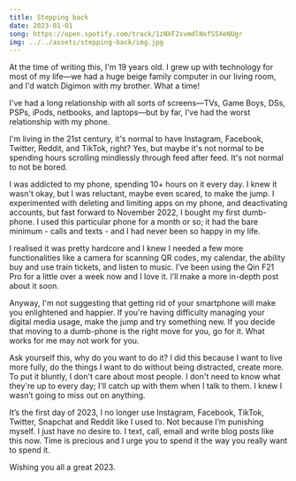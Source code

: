 ```yaml
---
title: Stepping back
date: 2023-01-01
song: https://open.spotify.com/track/1zNXF2svmdlNxfS5XeNUgr
img: ../../assets/stepping-back/img.jpg
---
```

At the time of writing this, I'm 19 years old. I grew up with technology for most of my life—we had a huge beige family computer in our living room, and I'd watch Digimon with my brother. What a time!

I've had a long relationship with all sorts of screens—TVs, Game Boys, DSs, PSPs, iPods, netbooks, and laptops—but by far, I've had the worst relationship with my phone.

I'm living in the 21st century, it's normal to have Instagram, Facebook, Twitter, Reddit, and TikTok, right? Yes, but maybe it's not normal to be spending hours scrolling mindlessly through feed after feed. It's not normal to not be bored.

I was addicted to my phone, spending 10+ hours on it every day. I knew it wasn't okay, but I was reluctant, maybe even scared, to make the jump. I experimented with deleting and limiting apps on my phone, and deactivating accounts, but fast forward to November 2022, I bought my first dumb-phone. I used this particular phone for a month or so; it had the bare minimum - calls and texts - and I had never been so happy in my life.

I realised it was pretty hardcore and I knew I needed a few more functionalities like a camera for scanning QR codes, my calendar, the ability buy and use train tickets, and listen to music. I’ve been using the Qin F21 Pro for a little over a week now and I love it. I’ll make a more in-depth post about it soon.

Anyway, I'm not suggesting that getting rid of your smartphone will make you enlightened and happier. If you're having difficulty managing your digital media usage, make the jump and try something new. If you decide that moving to a dumb-phone is the right move for you, go for it. What works for me may not work for you.

Ask yourself this, why do you want to do it? I did this because I want to live more fully, do the things I want to do without being distracted, create more. To put it bluntly, I don't care about most people. I don't need to know what they're up to every day; I'll catch up with them when I talk to them. I knew I wasn’t going to miss out on anything.

It’s the first day of 2023, I no longer use Instagram, Facebook, TikTok, Twitter, Snapchat and Reddit like I used to. Not because I’m punishing myself. I just have no desire to. I text, call, email and write blog posts like this now. Time is precious and I urge you to spend it the way you really want to spend it.

Wishing you all a great 2023.
